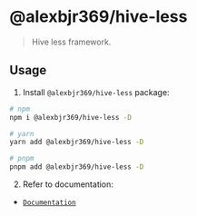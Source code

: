 # @alexbjr369/hive-less

> Hive less framework.

## Usage

1. Install `@alexbjr369/hive-less` package:

```bash
# npm
npm i @alexbjr369/hive-less -D

# yarn
yarn add @alexbjr369/hive-less -D

# pnpm
pnpm add @alexbjr369/hive-less -D
```

2. Refer to documentation:

- [`Documentation`](https://alexbleggi.netlify.app/hive/docs/css/getting-started/download)
